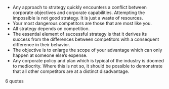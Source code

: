  - Any approach to strategy quickly encounters a conflict between corporate objectives and corporate capabilities. Attempting the impossible is not good strategy. It is just a waste of resources.
 - Your most dangerous competitors are those that are most like you.
 - All strategy depends on competition.
 - The essential element of successful strategy is that it derives its success from the differences between competitors with a consequent difference in their behavior.
 - The objective is to enlarge the scope of your advantage which can only happen at someone else’s expense.
 - Any corporate policy and plan which is typical of the industry is doomed to mediocrity. Where this is not so, it should be possible to demonstrate that all other competitors are at a distinct disadvantage.

6 quotes